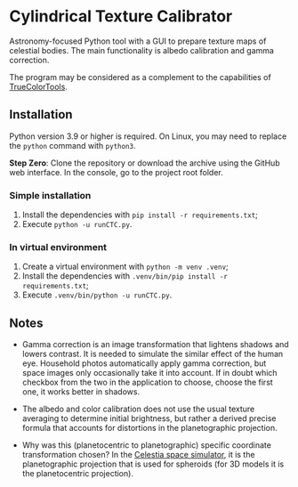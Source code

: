 # Cylindrical Texture Calibrator

Astronomy-focused Python tool with a GUI to prepare texture maps of celestial bodies.
The main functionality is albedo calibration and gamma correction.

The program may be considered as a complement to the capabilities of [TrueColorTools](https://github.com/Askaniy/TrueColorTools).


## Installation

Python version 3.9 or higher is required. On Linux, you may need to replace the `python` command with `python3`.

**Step Zero**: Clone the repository or download the archive using the GitHub web interface. In the console, go to the project root folder.

### Simple installation
1. Install the dependencies with `pip install -r requirements.txt`;
2. Execute `python -u runCTC.py`.

### In virtual environment
1. Create a virtual environment with `python -m venv .venv`;
2. Install the dependencies with `.venv/bin/pip install -r requirements.txt`;
3. Execute `.venv/bin/python -u runCTC.py`.


## Notes

- Gamma correction is an image transformation that lightens shadows and lowers contrast. It is needed to simulate the similar effect of the human eye. Household photos automatically apply gamma correction, but space images only occasionally take it into account. If in doubt which checkbox from the two in the application to choose, choose the first one, it works better in shadows.

- The albedo and color calibration does not use the usual texture averaging to determine initial brightness, but rather a derived precise formula that accounts for distortions in the planetographic projection.

- Why was this (planetocentric to planetographic) specific coordinate transformation chosen? In the [Celestia space simulator](https://github.com/CelestiaProject/Celestia), it is the planetographic projection that is used for spheroids (for 3D models it is the planetocentric projection).